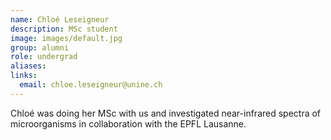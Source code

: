 ```yaml
---
name: Chloé Leseigneur
description: MSc student
image: images/default.jpg
group: alumni
role: undergrad
aliases:
links:
  email: chloe.leseigneur@unine.ch 
---
```


Chloé was doing her MSc with us and investigated near-infrared spectra of microorganisms in collaboration with the EPFL Lausanne.